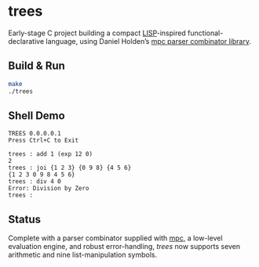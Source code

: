 # trees

Early-stage C project building a compact [LISP](https://en.wikipedia.org/wiki/Lisp_(programming_language))-inspired functional-declarative language, using Daniel Holden’s [mpc parser combinator library](https://github.com/orangeduck/mpc).

## Build & Run
```bash
make
./trees
```
## Shell Demo
```
TREES 0.0.0.0.1
Press Ctrl+C to Exit

trees : add 1 (exp 12 0)
2
trees : joi {1 2 3} {0 9 8} {4 5 6}
{1 2 3 0 9 8 4 5 6}
trees : div 4 0
Error: Division by Zero
trees : 
```
## Status
Complete with a parser combinator supplied with [mpc](https://github.com/orangeduck/mpc), a low-level evaluation engine, and robust error-handling, <i> trees </i> now supports seven arithmetic and nine list-manipulation symbols.
 
